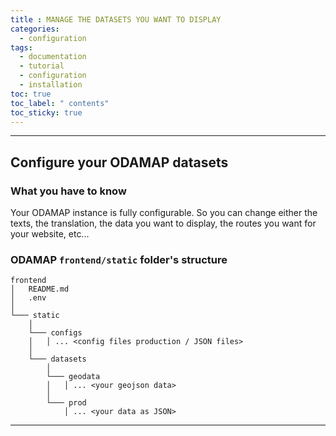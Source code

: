 ```yaml
---
title : MANAGE THE DATASETS YOU WANT TO DISPLAY 
categories:
  - configuration
tags:
  - documentation
  - tutorial
  - configuration
  - installation
toc: true
toc_label: " contents"
toc_sticky: true
---
```


--------

## Configure your ODAMAP datasets
 
### What you have to know

Your ODAMAP instance is fully configurable. So you can change either the texts, the translation, the data you want to display, the routes you want for your website, etc...


### ODAMAP `frontend/static` folder's structure

```shell
frontend
│   README.md
│   .env
│
└─── static
    │
    └─── configs
    │   │ ... <config files production / JSON files>
    │
    └─── datasets
        │
        └─── geodata
        │   │ ... <your geojson data>
        │
        └─── prod
            │ ... <your data as JSON>

```


------------

<br>
<br>
